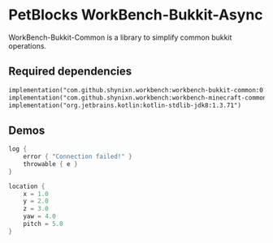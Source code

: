 # PetBlocks WorkBench-Bukkit-Async

WorkBench-Bukkit-Common is a library to simplify common bukkit operations.

## Required dependencies

```xml
implementation("com.github.shynixn.workbench:workbench-bukkit-common:0.0.+")
implementation("com.github.shynixn.workbench:workbench-minecraft-common:0.0.+")
implementation("org.jetbrains.kotlin:kotlin-stdlib-jdk8:1.3.71")
```

## Demos

```kotlin
log {
    error { "Connection failed!" }
    throwable { e }
}
```

```kotlin
location {
    x = 1.0
    y = 2.0
    z = 3.0
    yaw = 4.0
    pitch = 5.0
}
```